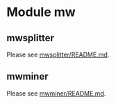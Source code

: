 # Module mw

## mwsplitter 

Please see [mwsplitter/README.md](mwsplitter/README.md).

## mwminer

Please see [mwminer/README.md](wminer/README.md).

